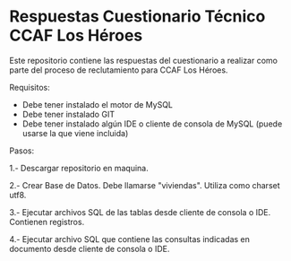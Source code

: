 # Respuestas Cuestionario Técnico CCAF Los Héroes

Este repositorio contiene las respuestas del cuestionario a realizar como parte del proceso de reclutamiento para CCAF Los Héroes.

Requisitos:
- Debe tener instalado el motor de MySQL
- Debe tener instalado GIT
- Debe tener instalado algún IDE o cliente de consola de MySQL (puede usarse la que viene incluida)

Pasos:

1.- Descargar repositorio en maquina.  

2.- Crear Base de Datos. Debe llamarse "viviendas". Utiliza como charset utf8.

3.- Ejecutar archivos SQL de las tablas desde cliente de consola o IDE. Contienen registros.

4.- Ejecutar archivo SQL que contiene las consultas indicadas en documento desde cliente de consola o IDE. 
